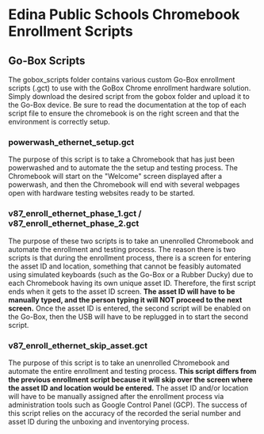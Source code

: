 # Edina Public Schools Chromebook Enrollment Scripts

## Go-Box Scripts
The gobox_scripts folder contains various custom Go-Box enrollment scripts (.gct) to use with the GoBox Chrome enrollment hardware solution. Simply download the desired script from the gobox folder and upload it to the Go-Box device. Be sure to read the documentation at the top of each script file to ensure the chromebook is on the right screen and that the environment is correctly setup.

### powerwash_ethernet_setup.gct
The purpose of this script is to take a Chromebook that has just been powerwashed and to automate the the setup and testing process. The Chromebook will start on the "Welcome" screen displayed after a powerwash, and then the Chromebook will end with several webpages open with hardware testing websites ready to be started.

### v87_enroll_ethernet_phase_1.gct / v87_enroll_ethernet_phase_2.gct
The purpose of these two scripts is to take an unenrolled Chromebook and automate the enrollment and testing process. The reason there is two scripts is that during the enrollment process, there is a screen for entering the asset ID and location, something that cannot be feasibly automated using simulated keyboards (such as the Go-Box or a Rubber Ducky) due to each Chromebook having its own unique asset ID. Therefore, the first script ends when it gets to the asset ID screen. **The asset ID will have to be manually typed, and the person typing it will NOT proceed to the next screen.** Once the asset ID is entered, the second script will be enabled on the Go-Box, then the USB will have to be replugged in to start the second script. 

### v87_enroll_ethernet_skip_asset.gct
The purpose of this script is to take an unenrolled Chromebook and automate the entire enrollment and testing process. **This script differs from the previous enrollment script because it will skip over the screen where the asset ID and location would be entered.** The asset ID and/or location will have to be manually assigned after the enrollment process via administration tools such as Google Control Panel (GCP). The success of this script relies on the accuracy of the recorded the serial number and asset ID during the unboxing and inventorying process.

